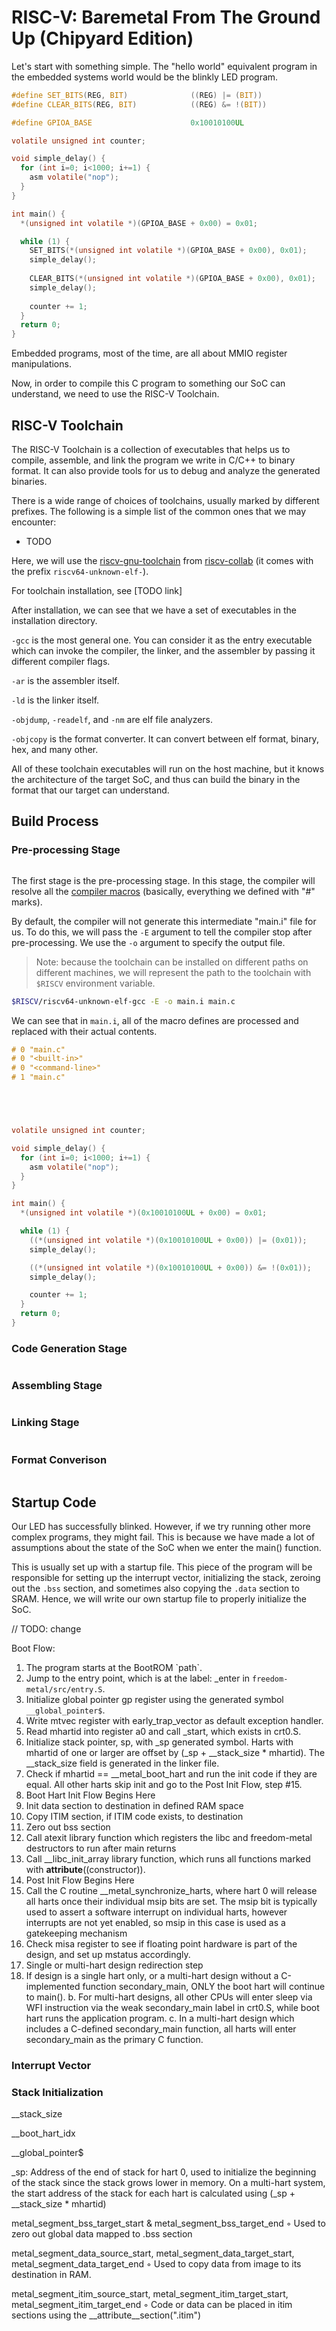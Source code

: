 # RISC-V: Baremetal From The Ground Up (Chipyard Edition)

Let's start with something simple. The "hello world" equivalent program in the embedded systems world would be the blinkly LED program.

```c
#define SET_BITS(REG, BIT)              ((REG) |= (BIT))
#define CLEAR_BITS(REG, BIT)            ((REG) &= !(BIT))

#define GPIOA_BASE                      0x10010100UL

volatile unsigned int counter;

void simple_delay() {
  for (int i=0; i<1000; i+=1) {
    asm volatile("nop");
  }
}

int main() {
  *(unsigned int volatile *)(GPIOA_BASE + 0x00) = 0x01;

  while (1) {
    SET_BITS(*(unsigned int volatile *)(GPIOA_BASE + 0x00), 0x01);
    simple_delay();
    
    CLEAR_BITS(*(unsigned int volatile *)(GPIOA_BASE + 0x00), 0x01);
    simple_delay();
    
    counter += 1;
  }
  return 0;
}

```

Embedded programs, most of the time, are all about MMIO register manipulations.

Now, in order to compile this C program to something our SoC can understand, we need to use the RISC-V Toolchain.



## RISC-V Toolchain

The RISC-V Toolchain is a collection of executables that helps us to compile, assemble, and link the program we write in C/C++ to binary format. It can also provide tools for us to debug and analyze the generated binaries.

There is a wide range of choices of toolchains, usually marked by different prefixes. The following is a simple list of the common ones that we may encounter:

* TODO

Here, we will use the [riscv-gnu-toolchain](https://github.com/riscv-collab/riscv-gnu-toolchain) from [riscv-collab](https://github.com/riscv-collab) (it comes with the prefix `riscv64-unknown-elf-`).

For toolchain installation, see \[TODO link]



After installation, we can see that we have a set of executables in the installation directory.

`-gcc` is the most general one. You can consider it as the entry executable which can invoke the compiler, the linker, and the assembler by passing it different compiler flags.

`-ar` is the assembler itself.

`-ld` is the linker itself.

`-objdump`, `-readelf`, and `-nm` are elf file analyzers.

`-objcopy` is the format converter. It can convert between elf format, binary, hex, and many other.

All of these toolchain executables will run on the host machine, but it knows the architecture of the target SoC, and thus can build the binary in the format that our target can understand.



## Build Process

### Pre-processing Stage

<figure><img src="../.gitbook/assets/image (2) (5).png" alt=""><figcaption></figcaption></figure>

The first stage is the pre-processing stage. In this stage, the compiler will resolve all the [compiler macros](https://gcc.gnu.org/onlinedocs/cpp/Macros.html) (basically, everything we defined with "#" marks).&#x20;



By default, the compiler will not generate this intermediate "main.i" file for us. To do this, we will pass the `-E` argument to tell the compiler stop after pre-processing. We use the `-o` argument to specify the output file.

> Note: because the toolchain can be installed on different paths on different machines, we will represent the path to the toolchain with `$RISCV` environment variable.

```bash
$RISCV/riscv64-unknown-elf-gcc -E -o main.i main.c
```



We can see that in `main.i`, all of the macro defines are processed and replaced with their actual contents.

```c
# 0 "main.c"
# 0 "<built-in>"
# 0 "<command-line>"
# 1 "main.c"





volatile unsigned int counter;

void simple_delay() {
  for (int i=0; i<1000; i+=1) {
    asm volatile("nop");
  }
}

int main() {
  *(unsigned int volatile *)(0x10010100UL + 0x00) = 0x01;

  while (1) {
    ((*(unsigned int volatile *)(0x10010100UL + 0x00)) |= (0x01));
    simple_delay();

    ((*(unsigned int volatile *)(0x10010100UL + 0x00)) &= !(0x01));
    simple_delay();

    counter += 1;
  }
  return 0;
}

```



### Code Generation Stage

<figure><img src="../.gitbook/assets/image (16) (3).png" alt=""><figcaption></figcaption></figure>





### Assembling Stage

<figure><img src="../.gitbook/assets/image (15) (4).png" alt=""><figcaption></figcaption></figure>



### Linking Stage



<figure><img src="../.gitbook/assets/image (1) (1).png" alt=""><figcaption></figcaption></figure>



### Format Converison

<figure><img src="../.gitbook/assets/image (18).png" alt=""><figcaption></figcaption></figure>



## Startup Code

Our LED has successfully blinked. However, if we try running other more complex programs, they might fail. This is because we have made a lot of assumptions about the state of the SoC when we enter the main() function.&#x20;

This is usually set up with a startup file. This piece of the program will be responsible for setting up the interrupt vector, initializing the stack, zeroing out the `.bss` section, and sometimes also copying the `.data` section to SRAM. Hence, we will write our own startup file to properly initialize the SoC.



// TODO: change

Boot Flow:

1. The program starts at the BootROM \`path\`.
2. Jump to the entry point, which is at the label: \_enter in `freedom-metal/src/entry.S`.
3. Initialize global pointer gp register using the generated symbol `__global_pointer$`.
4. Write mtvec register with early\_trap\_vector as default exception handler.
5. Read mhartid into register a0 and call \_start, which exists in crt0.S.
6. Initialize stack pointer, sp, with \_sp generated symbol. Harts with mhartid of one or larger are offset by (\_sp + \_\_stack\_size \* mhartid). The \_\_stack\_size field is generated in the linker file.
7. Check if mhartid == \_\_metal\_boot\_hart and run the init code if they are equal. All other harts skip init and go to the Post Init Flow, step #15.
8. Boot Hart Init Flow Begins Here
9. Init data section to destination in defined RAM space
10. Copy ITIM section, if ITIM code exists, to destination
11. Zero out bss section
12. Call atexit library function which registers the libc and freedom-metal destructors to run after main returns
13. Call \_\_libc\_init\_array library function, which runs all functions marked with **attribute**((constructor)).
14. Post Init Flow Begins Here
15. Call the C routine \_\_metal\_synchronize\_harts, where hart 0 will release all harts once their individual msip bits are set. The msip bit is typically used to assert a software interrupt on individual harts, however interrupts are not yet enabled, so msip in this case is used as a gatekeeping mechanism
16. Check misa register to see if floating point hardware is part of the design, and set up mstatus accordingly.
17. Single or multi-hart design redirection step
18. If design is a single hart only, or a multi-hart design without a C-implemented function secondary\_main, ONLY the boot hart will continue to main(). b. For multi-hart designs, all other CPUs will enter sleep via WFI instruction via the weak secondary\_main label in crt0.S, while boot hart runs the application program. c. In a multi-hart design which includes a C-defined secondary\_main function, all harts will enter secondary\_main as the primary C function.

&#x20;



### Interrupt Vector



### Stack Initialization







\_\_stack\_size

\_\_boot\_hart\_idx

\_\_global\_pointer$

\_sp: Address of the end of stack for hart 0, used to initialize the beginning of the stack since the stack grows lower in memory. On a multi-hart system, the start address of the stack for each hart is calculated using (\_sp + \_\_stack\_size \* mhartid)

metal\_segment\_bss\_target\_start & metal\_segment\_bss\_target\_end ◦ Used to zero out global data mapped to .bss section

metal\_segment\_data\_source\_start, metal\_segment\_data\_target\_start, metal\_segment\_data\_target\_end ◦ Used to copy data from image to its destination in RAM.

metal\_segment\_itim\_source\_start, metal\_segment\_itim\_target\_start, metal\_segment\_itim\_target\_end ◦ Code or data can be placed in itim sections using the \_\_attribute\_\_section(".itim")







